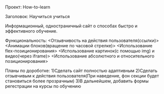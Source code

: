 Проект: How-to-learn

Заголовок: Научиться учиться

Информационный, одностраничный сайт о способах быстро и эффективного обучение.

Функциональность:
<Отзывчивость на действия пользователя(ссылки)>
<Анимации блоков(вращение по часовой стрелке)>
<Использование flex-позиционирования>
<Использование картинок(с помощью img) и видео(через iframe)>
<Использование абсолютного и относительного позиционирования>



Планы по дороботке:
1)Сделать сайт полностью адаптивным
2)Сделать отзывчивым к действия пользователя(При наведение, фон секции будет становиться более прозрачным)
3)В дальнейшем, добавить формы регестрации на курсы по обучению 